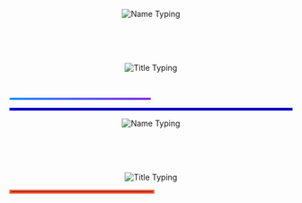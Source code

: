 <!-- الاسم -->
<p align="center">
  <img src="https://readme-typing-svg.herokuapp.com?font=Fira+Code&size=32&duration=3000&pause=1000&color=1E90FF&center=true&width=700&lines=Ibrahim+Shaaban" alt="Name Typing" />
</p>

<br><br><br>

<!-- العنوان -->
<p align="center">
  <img src="https://readme-typing-svg.herokuapp.com?font=Fira+Code&size=24&duration=3000&pause=1000&color=FF5733,FF8D1A&center=true&width=700&lines=Junior+Embedded+Engineer+And+IoT+Developer;Automotive+Engineer" alt="Title Typing" />
</p>

<br>

<!-- خط الفاصل بين السكشنات -->
<p align="center">
  <div style="background: linear-gradient(to right, #1E90FF, #8A2BE2); height: 4px; width: 50%; border-radius: 2px;"></div>
</p>

<hr style="border: 2px solid blue;">
<p align="center">
  <img src="https://readme-typing-svg.herokuapp.com?font=Fira+Code&size=32&duration=3000&pause=1000&color=FF5733&center=true&width=700&lines=Ibrahim+Shaaban" alt="Name Typing" />
</p>

<br><br><br> <!-- فراغ بين الاسم والعنوان -->

<p align="center">
  <img src="https://readme-typing-svg.herokuapp.com?font=Fira+Code&size=24&duration=3000&pause=1000&color=FF5733&center=true&width=700&lines=Junior+Embedded+Engineer+And+IoT+Developer;Automotive+Engineer" alt="Title Typing" />
</p>

<p align="center">
  <hr style="border: 3px solid #FF5733; width: 50%;">
</p>
